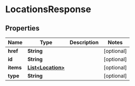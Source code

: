 

# LocationsResponse

## Properties

| Name | Type | Description | Notes |
| ------------ | ------------- | ------------- | ------------- |
| **href** | **String** |  |  [optional] |
| **id** | **String** |  |  [optional] |
| **items** | [**List&lt;Location&gt;**](Location.md) |  |  [optional] |
| **type** | **String** |  |  [optional] |


